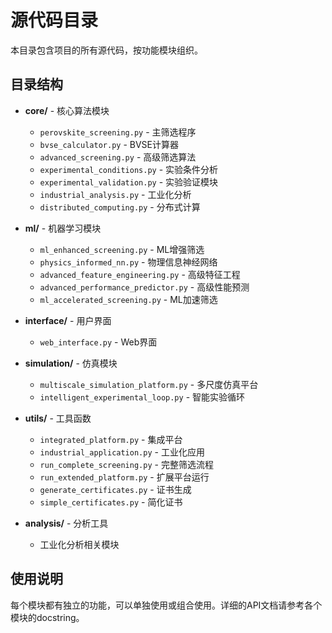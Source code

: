 # 源代码目录

本目录包含项目的所有源代码，按功能模块组织。

## 目录结构

- **core/** - 核心算法模块
  - `perovskite_screening.py` - 主筛选程序
  - `bvse_calculator.py` - BVSE计算器
  - `advanced_screening.py` - 高级筛选算法
  - `experimental_conditions.py` - 实验条件分析
  - `experimental_validation.py` - 实验验证模块
  - `industrial_analysis.py` - 工业化分析
  - `distributed_computing.py` - 分布式计算

- **ml/** - 机器学习模块
  - `ml_enhanced_screening.py` - ML增强筛选
  - `physics_informed_nn.py` - 物理信息神经网络
  - `advanced_feature_engineering.py` - 高级特征工程
  - `advanced_performance_predictor.py` - 高级性能预测
  - `ml_accelerated_screening.py` - ML加速筛选

- **interface/** - 用户界面
  - `web_interface.py` - Web界面

- **simulation/** - 仿真模块
  - `multiscale_simulation_platform.py` - 多尺度仿真平台
  - `intelligent_experimental_loop.py` - 智能实验循环

- **utils/** - 工具函数
  - `integrated_platform.py` - 集成平台
  - `industrial_application.py` - 工业化应用
  - `run_complete_screening.py` - 完整筛选流程
  - `run_extended_platform.py` - 扩展平台运行
  - `generate_certificates.py` - 证书生成
  - `simple_certificates.py` - 简化证书

- **analysis/** - 分析工具
  - 工业化分析相关模块

## 使用说明

每个模块都有独立的功能，可以单独使用或组合使用。详细的API文档请参考各个模块的docstring。 